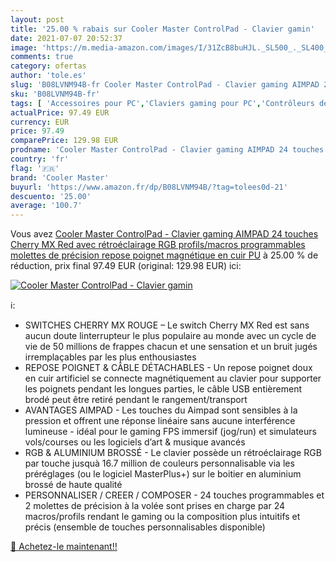 ```yaml
---
layout: post
title: '25.00 % rabais sur Cooler Master ControlPad - Clavier gamin'
date: 2021-07-07 20:52:37
image: 'https://m.media-amazon.com/images/I/31ZcB8buHJL._SL500_._SL400_.jpg'
comments: true
category: ofertas
author: 'tole.es'
slug: 'B08LVNM94B-fr Cooler Master ControlPad - Clavier gaming AIMPAD 24...'
sku: 'B08LVNM94B-fr'
tags: [ 'Accessoires pour PC','Claviers gaming pour PC','Contrôleurs de jeu pour PC','Jeux vidéo','PC: Jeux et accessoires','cooler master', ]
actualPrice: 97.49 EUR
currency: EUR
price: 97.49
comparePrice: 129.98 EUR
prodname: 'Cooler Master ControlPad - Clavier gaming AIMPAD 24 touches Cherry MX Red avec rétroéclairage RGB  profils/macros programmables  molettes de précision  repose poignet magnétique en cuir PU'
country: 'fr'
flag: '🇫🇷'
brand: 'Cooler Master'
buyurl: 'https://www.amazon.fr/dp/B08LVNM94B/?tag=tolees0d-21'
descuento: '25.00'
average: '100.7'
---
```


Vous avez [Cooler Master ControlPad - Clavier gaming AIMPAD 24 touches Cherry MX Red avec rétroéclairage RGB  profils/macros programmables  molettes de précision  repose poignet magnétique en cuir PU](https://www.amazon.fr/dp/B08LVNM94B/?tag=tolees0d-21)  à  25.00 % de réduction, prix final  97.49 EUR (original: 129.98 EUR) ici:

[![Cooler Master ControlPad - Clavier gamin](https://m.media-amazon.com/images/I/31ZcB8buHJL._SL500_._SL400_.jpg)](https://www.amazon.fr/dp/B08LVNM94B/?tag=tolees0d-21)

ℹ️:

- SWITCHES CHERRY MX ROUGE – Le switch Cherry MX Red est sans aucun doute linterrupteur le plus populaire au monde avec un cycle de vie de 50 millions de frappes chacun et une sensation et un bruit jugés irremplaçables par les plus enthousiastes
- REPOSE POIGNET & CÂBLE DÉTACHABLES - Un repose poignet doux en cuir artificiel se connecte magnétiquement au clavier pour supporter les poignets pendant les longues parties, le câble USB entièrement brodé peut être retiré pendant le rangement/transport
- AVANTAGES AIMPAD - Les touches du Aimpad sont sensibles à la pression et offrent une réponse linéaire sans aucune interférence lumineuse - idéal pour le gaming FPS immersif (jog/run) et simulateurs vols/courses ou les logiciels d’art & musique avancés
- RGB & ALUMINIUM BROSSÉ - Le clavier possède un rétroéclairage RGB par touche jusquà 16.7 million de couleurs personnalisable via les préréglages (ou le logiciel MasterPlus+) sur le boitier en aluminium brossé de haute qualité
- PERSONNALISER / CREER / COMPOSER - 24 touches programmables et 2 molettes de précision à la volée sont prises en charge par 24 macros/profils rendant le gaming ou la composition plus intuitifs et précis (ensemble de touches personnalisables disponible)

[🛒 Achetez-le maintenant!!](https://www.amazon.fr/dp/B08LVNM94B/?tag=tolees0d-21)
